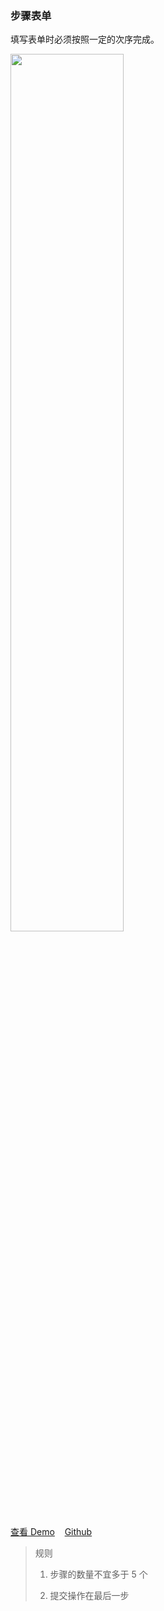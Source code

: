 ### 步骤表单

填写表单时必须按照一定的次序完成。

<a href="https://hiui-group.github.io/hiui-template/#/form-with-stepper" target="_blank" style="margin-top:8px;">
  <img src="/hiui/static/img/templates/form9.png" width="60%"/>
</a>

<a href="https://hiui-group.github.io/hiui-template/#/form-with-stepper" target="_blank">查看 Demo</a>
&nbsp;&nbsp;
<a href="https://github.com/hiui-group/hiui-template" target="_blank">Github</a>

> 规则
>
> 1. 步骤的数量不宜多于 5 个
>
> 2. 提交操作在最后一步
